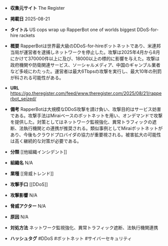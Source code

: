 - **収集元サイト**
The Register

- **掲載日**
2025-08-21

- **タイトル**
US cops wrap up RapperBot one of worlds biggest DDoS-for-hire rackets

- **概要**
RapperBotは世界最大級のDDoS-for-hireボットネットであり、米連邦当局が運営者を逮捕しネットワークを停止した。攻撃は2025年4月から8月にかけて370000件以上に及び、18000以上の標的に影響を与えた。攻撃は政府機関や防衛関連サービス、ソーシャルメディア、中国のギャンブル業者など多岐にわたった。運営者は最大6Tbpsの攻撃を実行し、最大10年の刑罰が科される可能性がある。

- **URL**
https://go.theregister.com/feed/www.theregister.com/2025/08/21/rapperbot_seized/

- **備考**
RapperBotは大規模なDDoS攻撃を請け負い、攻撃目的はサービス妨害である。攻撃手法はMiraiベースのボットネットを用い、オンデマンドで攻撃を提供した。対策としてはネットワーク監視強化、異常トラフィックの遮断、法執行機関との連携が推奨される。類似事例としてMiraiボットネットがあり、今後もクラウドプロバイダの協力が重要視される。被害拡大の可能性は高く継続的な対策が必要である。

- **分類**
[[他組織インシデント]]

- **組織名**
N/A

- **業種**
[[脅威トレンド]]

- **攻撃手口**
[[DDoS]]

- **攻撃影響**
N/A

- **脅威アクター**
N/A

- **原因**
N/A

- **対処方法**
ネットワーク監視強化、異常トラフィック遮断、法執行機関連携

- **ハッシュタグ**
#DDoS #ボットネット #サイバーセキュリティ
